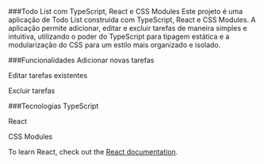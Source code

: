 ###Todo List com TypeScript, React e CSS Modules
Este projeto é uma aplicação de Todo List construída com TypeScript, React e CSS Modules. A aplicação permite adicionar, editar e excluir tarefas de maneira simples e intuitiva, utilizando o poder do TypeScript para tipagem estática e a modularização do CSS para um estilo mais organizado e isolado.

###Funcionalidades
Adicionar novas tarefas

Editar tarefas existentes

Excluir tarefas

###Tecnologias
TypeScript

React

CSS Modules


To learn React, check out the [React documentation](https://reactjs.org/).
